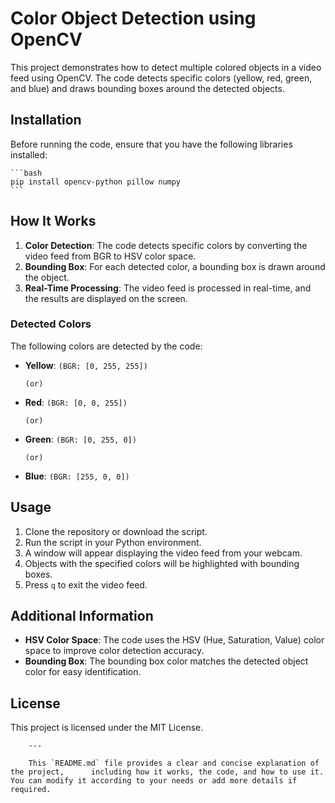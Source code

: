 
# Color Object Detection using OpenCV

This project demonstrates how to detect multiple colored objects in a video feed using OpenCV. The code detects specific colors (yellow, red, green, and blue) and draws bounding boxes around the detected objects.

## Installation

Before running the code, ensure that you have the following libraries installed:

    ```bash
    pip install opencv-python pillow numpy
    ```

## How It Works

1. **Color Detection**: The code detects specific colors by converting the video feed from BGR to HSV color space.
2. **Bounding Box**: For each detected color, a bounding box is drawn around the object.
3. **Real-Time Processing**: The video feed is processed in real-time, and the results are displayed on the screen.

### Detected Colors

The following colors are detected by the code: 
- **Yellow**: `(BGR: [0, 255, 255])`

    `(or)`

- **Red**: `(BGR: [0, 0, 255])`

    `(or)`
- **Green**: `(BGR: [0, 255, 0])`

    `(or)`
- **Blue**: `(BGR: [255, 0, 0])`


## Usage

1. Clone the repository or download the script.
2. Run the script in your Python environment.
3. A window will appear displaying the video feed from your webcam.
4. Objects with the specified colors will be highlighted with bounding boxes.
5. Press `q` to exit the video feed.

## Additional Information

- **HSV Color Space**: The code uses the HSV (Hue, Saturation, Value) color space to improve color detection accuracy.
- **Bounding Box**: The bounding box color matches the detected object color for easy identification.

## License

This project is licensed under the MIT License.
```
    ---

    This `README.md` file provides a clear and concise explanation of the project,      including how it works, the code, and how to use it. You can modify it according to your needs or add more details if required.
